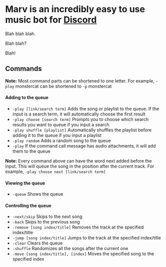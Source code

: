 # Marv is an incredibly easy to use music bot for [Discord](http://discordapp.com)

Blah blah blah.

Blah blah?
 
Blah!

## Commands

**Note:** Most command parts can be shortened to one letter. For example, `-play` monstercat can be shortened to `-p` monstercat

#### Adding to the queue

* `-play [link/search term]` Adds the song or playlist to the queue. If the input is a search term, it will automatically choose the first result
* `-play choose [search term]` Prompts you to choose which search results you want to queue if you input a search
* `-play shuffle [playlist]` Automatically shuffles the playlist before adding it to the queue if you input a playlist
* `-play random` Adds a random song to the queue
* `-play` If the command call message has audio attachments, it will add them to the queue

**Note:** Every command above can have the word next added before the input. This will queue the song in the position after the current track. For example, `-play choose next [link/search term]`

#### Viewing the queue

* `-queue` Shows the queue

#### Controlling the queue

* `-next/skip` Skips to the next song
* `-back` Skips to the previous song
* `-remove [song index/title]` Removes the track at the specified index/title
* `-jump [song index/title]` Jumps to the track at the specified index/title
* `-clear` Clears the queue
* `-shuffle` Randomizes all the songs after the current one
* `-move [song index/title], [index]` Moves the specified song to the specified index
